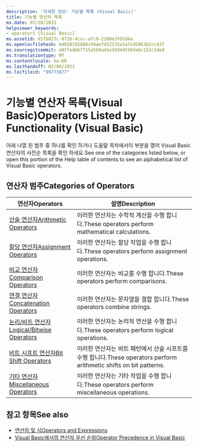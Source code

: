```yaml
---
description: '자세한 정보: 기능별 목록 (Visual Basic)'
title: 기능별 연산자 목록
ms.date: 07/20/2015
helpviewer_keywords:
- operators [Visual Basic]
ms.assetid: d1fb027c-872b-4ccc-afc8-2380e3f65d4a
ms.openlocfilehash: bd038192b08c94aefd32235a3a7cd5063b2cc43f
ms.sourcegitcommit: ddf7edb67715a5b9a45e3dd44536dabc153c1de0
ms.translationtype: MT
ms.contentlocale: ko-KR
ms.lasthandoff: 02/06/2021
ms.locfileid: "99773877"
---
```

# <a name="operators-listed-by-functionality-visual-basic"></a><span data-ttu-id="6fbc9-103">기능별 연산자 목록(Visual Basic)</span><span class="sxs-lookup"><span data-stu-id="6fbc9-103">Operators Listed by Functionality (Visual Basic)</span></span>

<span data-ttu-id="6fbc9-104">아래 나열 된 범주 중 하나를 확인 하거나 도움말 목차에서이 부분을 열어 Visual Basic 연산자의 사전순 목록을 확인 하세요.</span><span class="sxs-lookup"><span data-stu-id="6fbc9-104">See one of the categories listed below, or open this portion of the Help table of contents to see an alphabetical list of Visual Basic operators.</span></span>  
  
## <a name="categories-of-operators"></a><span data-ttu-id="6fbc9-105">연산자 범주</span><span class="sxs-lookup"><span data-stu-id="6fbc9-105">Categories of Operators</span></span>  
  
|<span data-ttu-id="6fbc9-106">연산자</span><span class="sxs-lookup"><span data-stu-id="6fbc9-106">Operators</span></span>|<span data-ttu-id="6fbc9-107">설명</span><span class="sxs-lookup"><span data-stu-id="6fbc9-107">Description</span></span>|  
|---------------|-----------------|  
|[<span data-ttu-id="6fbc9-108">산술 연산자</span><span class="sxs-lookup"><span data-stu-id="6fbc9-108">Arithmetic Operators</span></span>](arithmetic-operators.md)|<span data-ttu-id="6fbc9-109">이러한 연산자는 수학적 계산을 수행 합니다.</span><span class="sxs-lookup"><span data-stu-id="6fbc9-109">These operators perform mathematical calculations.</span></span>|  
|[<span data-ttu-id="6fbc9-110">할당 연산자</span><span class="sxs-lookup"><span data-stu-id="6fbc9-110">Assignment Operators</span></span>](assignment-operators.md)|<span data-ttu-id="6fbc9-111">이러한 연산자는 할당 작업을 수행 합니다.</span><span class="sxs-lookup"><span data-stu-id="6fbc9-111">These operators perform assignment operations.</span></span>|  
|[<span data-ttu-id="6fbc9-112">비교 연산자</span><span class="sxs-lookup"><span data-stu-id="6fbc9-112">Comparison Operators</span></span>](comparison-operators.md)|<span data-ttu-id="6fbc9-113">이러한 연산자는 비교를 수행 합니다.</span><span class="sxs-lookup"><span data-stu-id="6fbc9-113">These operators perform comparisons.</span></span>|  
|[<span data-ttu-id="6fbc9-114">연결 연산자</span><span class="sxs-lookup"><span data-stu-id="6fbc9-114">Concatenation Operators</span></span>](concatenation-operators.md)|<span data-ttu-id="6fbc9-115">이러한 연산자는 문자열을 결합 합니다.</span><span class="sxs-lookup"><span data-stu-id="6fbc9-115">These operators combine strings.</span></span>|  
|[<span data-ttu-id="6fbc9-116">논리/비트 연산자</span><span class="sxs-lookup"><span data-stu-id="6fbc9-116">Logical/Bitwise Operators</span></span>](logical-bitwise-operators.md)|<span data-ttu-id="6fbc9-117">이러한 연산자는 논리적 연산을 수행 합니다.</span><span class="sxs-lookup"><span data-stu-id="6fbc9-117">These operators perform logical operations.</span></span>|  
|[<span data-ttu-id="6fbc9-118">비트 시프트 연산자</span><span class="sxs-lookup"><span data-stu-id="6fbc9-118">Bit Shift Operators</span></span>](bit-shift-operators.md)|<span data-ttu-id="6fbc9-119">이러한 연산자는 비트 패턴에서 산술 시프트를 수행 합니다.</span><span class="sxs-lookup"><span data-stu-id="6fbc9-119">These operators perform arithmetic shifts on bit patterns.</span></span>|  
|[<span data-ttu-id="6fbc9-120">기타 연산자</span><span class="sxs-lookup"><span data-stu-id="6fbc9-120">Miscellaneous Operators</span></span>](miscellaneous-operators.md)|<span data-ttu-id="6fbc9-121">이러한 연산자는 기타 작업을 수행 합니다.</span><span class="sxs-lookup"><span data-stu-id="6fbc9-121">These operators perform miscellaneous operations.</span></span>|  
  
## <a name="see-also"></a><span data-ttu-id="6fbc9-122">참고 항목</span><span class="sxs-lookup"><span data-stu-id="6fbc9-122">See also</span></span>

- [<span data-ttu-id="6fbc9-123">연산자 및 식</span><span class="sxs-lookup"><span data-stu-id="6fbc9-123">Operators and Expressions</span></span>](../../programming-guide/language-features/operators-and-expressions/index.md)
- [<span data-ttu-id="6fbc9-124">Visual Basic에서의 연산자 우선 순위</span><span class="sxs-lookup"><span data-stu-id="6fbc9-124">Operator Precedence in Visual Basic</span></span>](operator-precedence.md)
